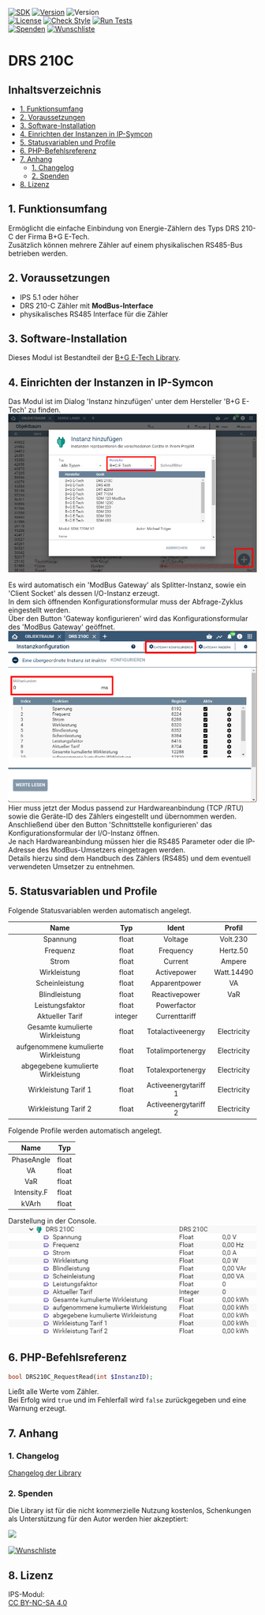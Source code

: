 [![SDK](https://img.shields.io/badge/Symcon-PHPModul-red.svg)](https://www.symcon.de/service/dokumentation/entwicklerbereich/sdk-tools/sdk-php/)
[![Version](https://img.shields.io/badge/Modul%20Version-3.60-blue.svg)](https://community.symcon.de/t/modul-alle-modbus-zaehler-von-b-g-e-tech/45290)
![Version](https://img.shields.io/badge/Symcon%20Version-7.0%20%3E-green.svg)  
[![License](https://img.shields.io/badge/License-CC%20BY--NC--SA%204.0-green.svg)](https://creativecommons.org/licenses/by-nc-sa/4.0/)
[![Check Style](https://github.com/Nall-chan/BGETech/workflows/Check%20Style/badge.svg)](https://github.com/Nall-chan/BGETech/actions) 
[![Run Tests](https://github.com/Nall-chan/BGETech/workflows/Run%20Tests/badge.svg)](https://github.com/Nall-chan/BGETech/actions)  
[![Spenden](https://www.paypalobjects.com/de_DE/DE/i/btn/btn_donate_SM.gif)](#2-spenden)
[![Wunschliste](https://img.shields.io/badge/Wunschliste-Amazon-ff69fb.svg)](#2-spenden)  

# DRS 210C <!-- omit in toc -->  

## Inhaltsverzeichnis <!-- omit in toc -->

- [1. Funktionsumfang](#1-funktionsumfang)
- [2. Voraussetzungen](#2-voraussetzungen)
- [3. Software-Installation](#3-software-installation)
- [4. Einrichten der Instanzen in IP-Symcon](#4-einrichten-der-instanzen-in-ip-symcon)
- [5. Statusvariablen und Profile](#5-statusvariablen-und-profile)
- [6. PHP-Befehlsreferenz](#6-php-befehlsreferenz)
- [7. Anhang](#7-anhang)
  - [1. Changelog](#1-changelog)
  - [2. Spenden](#2-spenden)
- [8. Lizenz](#8-lizenz)

## 1. Funktionsumfang

Ermöglicht die einfache Einbindung von Energie-Zählern des Typs DRS 210-C der Firma B+G E-Tech.  
Zusätzlich können mehrere Zähler auf einem physikalischen RS485-Bus betrieben werden.  

## 2. Voraussetzungen

 - IPS 5.1 oder höher  
 - DRS 210-C Zähler mit **ModBus-Interface** 
 - physikalisches RS485 Interface für die Zähler  

## 3. Software-Installation

 Dieses Modul ist Bestandteil der [B+G E-Tech Library](../README.md#3-software-installation).  

## 4. Einrichten der Instanzen in IP-Symcon

Das Modul ist im Dialog 'Instanz hinzufügen' unter dem Hersteller 'B+G E-Tech' zu finden.  
![Instanz hinzufügen](../imgs/add1.png)  

Es wird automatisch ein 'ModBus Gateway' als Splitter-Instanz, sowie ein 'Client Socket' als dessen I/O-Instanz erzeugt.  
In dem sich öffnenden Konfigurationsformular muss der Abfrage-Zyklus eingestellt werden.  
 Über den Button 'Gateway konfigurieren' wird das Konfigurationsformular des 'ModBus Gateway' geöffnet.  
 ![Instanz konfigurieren](../imgs/config.png)  
Hier muss jetzt der Modus passend zur Hardwareanbindung (TCP /RTU) sowie die Geräte-ID des Zählers eingestellt und übernommen werden.  
Anschließend über den Button 'Schnittstelle konfigurieren' das Konfigurationsformular der I/O-Instanz öffnen.  
Je nach Hardwareanbindung müssen hier die RS485 Parameter oder die IP-Adresse des ModBus-Umsetzers eingetragen werden.  
Details hierzu sind dem Handbuch des Zählers (RS485) und dem eventuell verwendeten Umsetzer zu entnehmen.  

## 5. Statusvariablen und Profile

Folgende Statusvariablen werden automatisch angelegt.  
 
|                 Name                 |   Typ   |        Ident         |   Profil    |
| :----------------------------------: | :-----: | :------------------: | :---------: |
|               Spannung               |  float  |       Voltage        |  Volt.230   |
|               Frequenz               |  float  |      Frequency       |  Hertz.50   |
|                Strom                 |  float  |       Current        |   Ampere    |
|             Wirkleistung             |  float  |     Activepower      | Watt.14490  |
|            Scheinleistung            |  float  |    Apparentpower     |     VA      |
|            Blindleistung             |  float  |    Reactivepower     |     VaR     |
|           Leistungsfaktor            |  float  |     Powerfactor      |             |
|           Aktueller Tarif            | integer |    Currenttariff     |             |
|   Gesamte kumulierte Wirkleistung    |  float  |  Totalactiveenergy   | Electricity |
| aufgenommene kumulierte Wirkleistung |  float  |  Totalimportenergy   | Electricity |
|  abgegebene kumulierte Wirkleistung  |  float  |  Totalexportenergy   | Electricity |
|         Wirkleistung Tarif 1         |  float  | Activeenergytariff 1 | Electricity |
|         Wirkleistung Tarif 2         |  float  | Activeenergytariff 2 | Electricity |

Folgende Profile werden automatisch angelegt.  

|    Name     |  Typ  |
| :---------: | :---: |
| PhaseAngle  | float |
|     VA      | float |
|     VaR     | float |
| Intensity.F | float |
|    kVArh    | float |

Darstellung in der Console.  
![Instanz](../imgs/DRS210C.png) 

## 6. PHP-Befehlsreferenz

```php
bool DRS210C_RequestRead(int $InstanzID);
```
Ließt alle Werte vom Zähler.  
Bei Erfolg wird `true` und im Fehlerfall wird `false` zurückgegeben und eine Warnung erzeugt.  


## 7. Anhang

### 1. Changelog

[Changelog der Library](../README.md#2-changelog)

### 2. Spenden

Die Library ist für die nicht kommerzielle Nutzung kostenlos, Schenkungen als Unterstützung für den Autor werden hier akzeptiert:  

<a href="https://www.paypal.com/donate?hosted_button_id=G2SLW2MEMQZH2" target="_blank"><img src="https://www.paypalobjects.com/de_DE/DE/i/btn/btn_donate_LG.gif" border="0" /></a>

[![Wunschliste](https://img.shields.io/badge/Wunschliste-Amazon-ff69fb.svg)](https://www.amazon.de/hz/wishlist/ls/YU4AI9AQT9F?ref_=wl_share)  

## 8. Lizenz

  IPS-Modul:  
  [CC BY-NC-SA 4.0](https://creativecommons.org/licenses/by-nc-sa/4.0/)  
 
 

